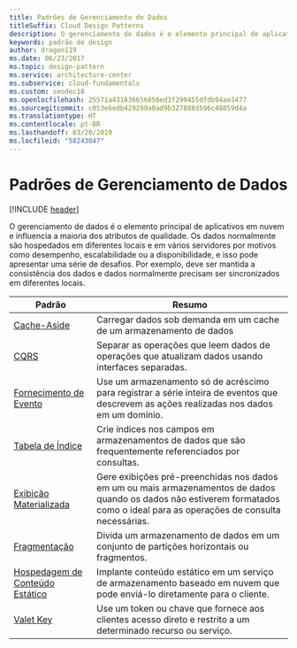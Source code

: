 ```yaml
---
title: Padrões de Gerenciamento de Dados
titleSuffix: Cloud Design Patterns
description: O gerenciamento de dados é o elemento principal de aplicativos em nuvem e influencia a maioria dos atributos de qualidade. Os dados normalmente são hospedados em diferentes locais e em vários servidores por motivos como desempenho, escalabilidade ou a disponibilidade, e isso pode apresentar uma série de desafios. Por exemplo, deve ser mantida a consistência dos dados e dados normalmente precisam ser sincronizados em diferentes locais.
keywords: padrão de design
author: dragon119
ms.date: 06/23/2017
ms.topic: design-pattern
ms.service: architecture-center
ms.subservice: cloud-fundamentals
ms.custom: seodec18
ms.openlocfilehash: 25571a431836656856ed3f299455dfdb94ae3477
ms.sourcegitcommit: c053e6edb429299a0ad9b327888d596c48859d4a
ms.translationtype: HT
ms.contentlocale: pt-BR
ms.lasthandoff: 03/20/2019
ms.locfileid: "58243047"
---
```

# <a name="data-management-patterns"></a>Padrões de Gerenciamento de Dados

[!INCLUDE [header](../../_includes/header.md)]

O gerenciamento de dados é o elemento principal de aplicativos em nuvem e influencia a maioria dos atributos de qualidade. Os dados normalmente são hospedados em diferentes locais e em vários servidores por motivos como desempenho, escalabilidade ou a disponibilidade, e isso pode apresentar uma série de desafios. Por exemplo, deve ser mantida a consistência dos dados e dados normalmente precisam ser sincronizados em diferentes locais.

|                        Padrão                         |                                                                  Resumo                                                                  |
|--------------------------------------------------------|-------------------------------------------------------------------------------------------------------------------------------------------|
|            [Cache-Aside](../cache-aside.md)            |                                            Carregar dados sob demanda em um cache de um armazenamento de dados                                             |
|                   [CQRS](../cqrs.md)                   |                    Separar as operações que leem dados de operações que atualizam dados usando interfaces separadas.                     |
|         [Fornecimento de Evento](../event-sourcing.md)         |               Use um armazenamento só de acréscimo para registrar a série inteira de eventos que descrevem as ações realizadas nos dados em um domínio.               |
|            [Tabela de Índice](../index-table.md)            |                         Crie índices nos campos em armazenamentos de dados que são frequentemente referenciados por consultas.                          |
|      [Exibição Materializada](../materialized-view.md)      | Gere exibições pré-preenchidas nos dados em um ou mais armazenamentos de dados quando os dados não estiverem formatados como o ideal para as operações de consulta necessárias. |
|               [Fragmentação](../sharding.md)               |                                    Divida um armazenamento de dados em um conjunto de partições horizontais ou fragmentos.                                     |
| [Hospedagem de Conteúdo Estático](../static-content-hosting.md) |                   Implante conteúdo estático em um serviço de armazenamento baseado em nuvem que pode enviá-lo diretamente para o cliente.                    |
|              [Valet Key](../valet-key.md)              |                 Use um token ou chave que fornece aos clientes acesso direto e restrito a um determinado recurso ou serviço.                 |
